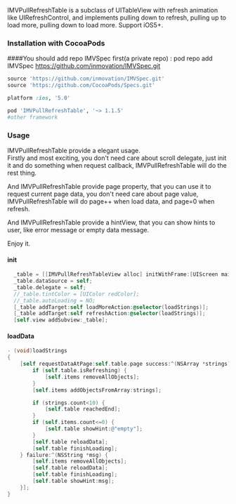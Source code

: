 
IMVPullRefreshTable is a subclass of UITableView with refresh animation like UIRefreshControl, and implements pulling down to refresh, pulling up to load more, pulling down to load more. Support iOS5+.


### Installation with CocoaPods
####You should add repo IMVSpec first(a private repo) :
pod repo add IMVSpec https://github.com/inmovation/IMVSpec.git

```ruby
source 'https://github.com/inmovation/IMVSpec.git'
source 'https://github.com/CocoaPods/Specs.git'

platform :ios, '5.0'

pod 'IMVPullRefreshTable', '~> 1.1.5'
#other framework
```


### Usage
IMVPullRefreshTable provide a elegant usage.  
Firstly and most exciting, you don't need care about scroll delegate, just init it and do something when request callback, IMVPullRefreshTable will do the rest thing.   

And IMVPullRefreshTable provide page property, that you can use it to request current page data, you don't need care about page value, IMVPullRefreshTable will do page++ when load data, and page=0 when refresh.   

And IMVPullRefreshTable provide a hintView, that you can show hints to user, like error message or empty data message.   

Enjoy it.
#### init
```objective-c
  _table = [[IMVPullRefreshTableView alloc] initWithFrame:[UIScreen mainScreen].bounds style:UITableViewStylePlain pullRefreshType:PRTypeTopRefreshBottomLoad];
  _table.dataSource = self;
  _table.delegate = self;
  //_table.tintColor = [UIColor redColor];
  //_table.autoLoading = NO;
  [_table addTarget:self loadMoreAction:@selector(loadStrings)];
  [_table addTarget:self refreshAction:@selector(loadStrings)];
  [self.view addSubview:_table];

```
#### loadData
```objective-c
- (void)loadStrings
{
    [self requestDataAtPage:self.table.page success:^(NSArray *strings) {
        if (self.table.isRefreshing) {
            [self.items removeAllObjects];
        }
        [self.items addObjectsFromArray:strings];

        if (strings.count<10) {
            [self.table reachedEnd];
        }
        if (self.items.count<=0) {
            [self.table showHint:@"empty"];
        }
        [self.table reloadData];
        [self.table finishLoading];
    } failure:^(NSString *msg) {
        [self.items removeAllObjects];
        [self.table reloadData];
        [self.table finishLoading];
        [self.table showHint:msg];
    }];
}
```
